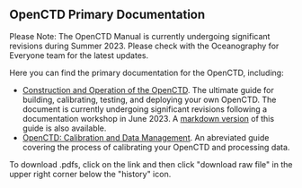 ## OpenCTD Primary Documentation

Please Note: The OpenCTD Manual is currently undergoing significant revisions during Summer 2023. Please check with the Oceanography for Everyone team for the latest updates.  

Here you can find the primary documentation for the OpenCTD, including:

- [Construction and Operation of the OpenCTD](https://github.com/OceanographyforEveryone/OpenCTD/blob/main/Documentation/Manual/OpenCTD_ConstructionOperation.pdf). The ultimate guide for building, calibrating, testing, and deploying your own OpenCTD. The document is currently undergoing significant revisions following a documentation workshop in June 2023. A [markdown version](https://github.com/OceanographyforEveryone/OpenCTD/blob/main/Documentation/Manual/OpenCTD_ConstructionOperation.md) of this guide is also available. 
- [OpenCTD: Calibration and Data Management](https://github.com/OceanographyforEveryone/OpenCTD/blob/main/Documentation/Manual/OpenCTD_CalibrationDataManagement.pdf). An abreviated guide covering the process of calibrating your OpenCTD and processing data. 

To download .pdfs, click on the link and then click "download raw file" in the upper right corner below the "history" icon. 
